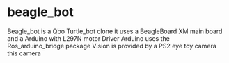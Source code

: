 beagle_bot
==========
Beagle_bot is a Qbo Turtle_bot clone
it uses a BeagleBoard XM main board and a 
Arduino with L297N motor Driver
Arduino uses the Ros_arduino_bridge package
Vision is provided by a PS2 eye toy camera
this camera

